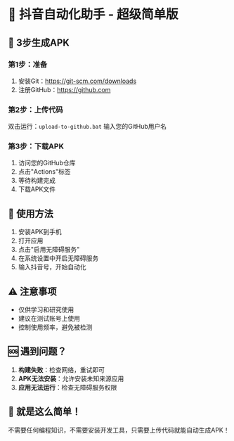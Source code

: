# 🎯 抖音自动化助手 - 超级简单版

## 🚀 3步生成APK

### 第1步：准备
1. 安装Git：https://git-scm.com/downloads
2. 注册GitHub：https://github.com

### 第2步：上传代码
双击运行：`upload-to-github.bat`
输入您的GitHub用户名

### 第3步：下载APK
1. 访问您的GitHub仓库
2. 点击"Actions"标签
3. 等待构建完成
4. 下载APK文件

## 📱 使用方法

1. 安装APK到手机
2. 打开应用
3. 点击"启用无障碍服务"
4. 在系统设置中开启无障碍服务
5. 输入抖音号，开始自动化

## ⚠️ 注意事项

- 仅供学习和研究使用
- 建议在测试账号上使用
- 控制使用频率，避免被检测

## 🆘 遇到问题？

1. **构建失败**：检查网络，重试即可
2. **APK无法安装**：允许安装未知来源应用
3. **应用无法运行**：检查无障碍服务权限

## 🎉 就是这么简单！

不需要任何编程知识，不需要安装开发工具，只需要上传代码就能自动生成APK！ 